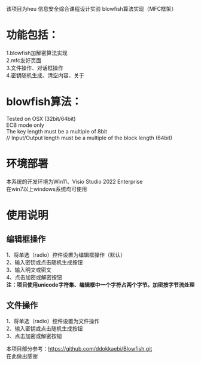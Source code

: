 该项目为heu 信息安全综合课程设计实验 blowfish算法实现（MFC框架）  
# 功能包括：  
1.blowfish加解密算法实现  
2.mfc友好页面  
3.文件操作、对话框操作  
4.密钥随机生成、清空内容、关于  

# blowfish算法：  
Tested on OSX (32bit/64bit)  
ECB mode only  
The key length must be a multiple of 8bit  
// Input/Output length must be a multiple of the block length (64bit)  

# 环境部署   
本系统的开发环境为Win11、Visio Studio 2022 Enterprise  
在win7以上windows系统均可使用  

# 使用说明  
## 编辑框操作  
1、将单选（radio）控件设置为编辑框操作（默认）  
2、输入密钥或点击随机生成按钮  
3、输入明文或密文  
4、点击加密或解密按钮  
**注：项目使用unicode字符集、编辑框中一个字符占两个字节。加密按字节流处理**  
## 文件操作  
1、将单选（radio）控件设置为文件操作  
2、输入密钥或点击随机生成按钮  
3、点击加密或解密按钮  

本项目部分参考：https://github.com/ddokkaebi/Blowfish.git  
在此做出感谢  
